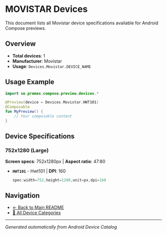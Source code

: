 # MOVISTAR Devices

This document lists all Movistar device specifications available for Android Compose previews.

## Overview

- **Total devices**: 1
- **Manufacturer**: Movistar
- **Usage**: `Devices.Movistar.DEVICE_NAME`

## Usage Example

```kotlin
import se.premex.compose.preview.devices.*

@Preview(device = Devices.Movistar.HWT101)
@Composable
fun MyPreview() {
    // Your composable content
}
```

## Device Specifications

### 752x1280 (Large)

**Screen specs**: 752x1280px | **Aspect ratio**: 47:80

- **`HWT101`** - Hwt101 | **DPI**: 160
  ```kotlin
  spec:width=752,height=1280,unit=px,dpi=160
  ```

## Navigation

- [← Back to Main README](../../README.md)
- [📱 All Device Categories](../README.md)

---
*Generated automatically from Android Device Catalog*
